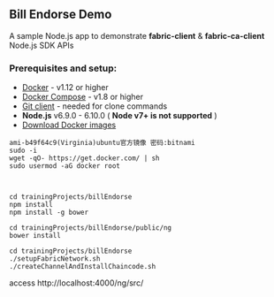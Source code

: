 ## Bill Endorse Demo

A sample Node.js app to demonstrate **__fabric-client__** & **__fabric-ca-client__** Node.js SDK APIs

### Prerequisites and setup:

* [Docker](https://www.docker.com/products/overview) - v1.12 or higher
* [Docker Compose](https://docs.docker.com/compose/overview/) - v1.8 or higher
* [Git client](https://git-scm.com/downloads) - needed for clone commands
* **Node.js** v6.9.0 - 6.10.0 ( __Node v7+ is not supported__ )
* [Download Docker images](http://hyperledger-fabric.readthedocs.io/en/latest/samples.html#binaries)

```
ami-b49f64c9(Virginia)ubuntu官方镜像 密码:bitnami
sudo -i
wget -qO- https://get.docker.com/ | sh
sudo usermod -aG docker root



cd trainingProjects/billEndorse 
npm install
npm install -g bower

cd trainingProjects/billEndorse/public/ng
bower install

cd trainingProjects/billEndorse 
./setupFabricNetwork.sh
./createChannelAndInstallChaincode.sh
```

access http://localhost:4000/ng/src/
